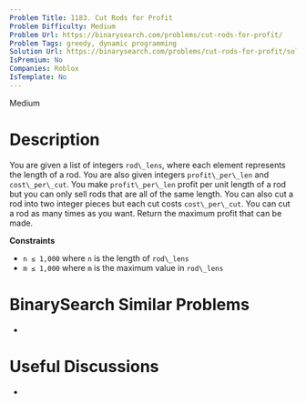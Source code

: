 ```yaml
---
Problem Title: 1183. Cut Rods for Profit
Problem Difficulty: Medium
Problem Url: https://binarysearch.com/problems/cut-rods-for-profit/
Problem Tags: greedy, dynamic programming
Solution Url: https://binarysearch.com/problems/cut-rods-for-profit/solutions/
IsPremium: No
Companies: Roblox
IsTemplate: No
---
```


<span style="color: ;">Medium</span>

# Description

You are given a list of integers `rod\_lens`, where each element represents the length of a rod. You are also given integers `profit\_per\_len` and `cost\_per\_cut`. You make `profit\_per\_len` profit per unit length of a rod but you can only sell rods that are all of the same length. You can also cut a rod into two integer pieces but each cut costs `cost\_per\_cut`. You can cut a rod as many times as you want. Return the maximum profit that can be made.

**Constraints**
- `n ≤ 1,000` where `n` is the length of `rod\_lens`
- `m ≤ 1,000` where `m` is the maximum value in `rod\_lens`

# BinarySearch Similar Problems

- []()

# Useful Discussions

- []()
